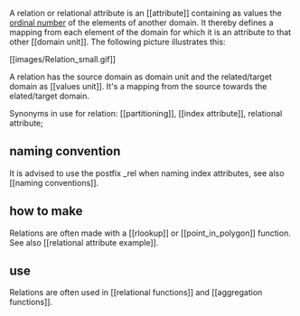 A relation or relational attribute is an [[attribute]] containing as values the [ordinal number](https://en.wikipedia.org/wiki/Ordinal_number) of the elements of another domain. It thereby defines a mapping from each element of the domain for which it is an attribute to that other [[domain unit]]. The following picture illustrates this:

[[images/Relation_small.gif]]

A relation has the source domain as domain unit and the related/target domain as [[values unit]]. It's a mapping from the source towards the elated/target domain.

Synonyms in use for relation: [[partitioning]], [[index attribute]], relational attribute;

## naming convention

It is advised to use the postfix _rel when naming index attributes, see also [[naming conventions]].

## how to make

Relations are often made with a [[rlookup]] or [[point_in_polygon]] function. See also [[relational attribute example]].

## use

Relations are often used in [[relational functions]] and [[aggregation functions]].